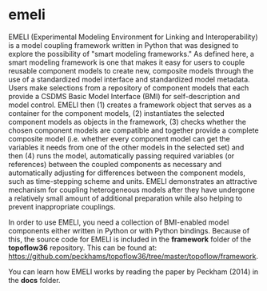 # emeli

EMELI (Experimental Modeling Environment for Linking and Interoperability) is a model coupling framework written in Python that was designed to explore the possibility of "smart modeling frameworks." As defined here, a smart modeling framework is one that makes it easy for users to couple reusable component models to create new, composite models through the use of a standardized model interface and standardized model metadata. Users make selections from a repository of component models that each provide a CSDMS Basic Model Interface (BMI) for self-description and model control. EMELI then (1) creates a framework object that serves as a container for the component models, (2) instantiates the selected component models as objects in the framework, (3) checks whether the chosen component models are compatible and together provide a complete composite model (i.e. whether every component model can get the variables it needs from one of the other models in the selected set) and then (4) runs the model, automatically passing required variables (or references) between the coupled components as necessary and automatically adjusting for differences between the component models, such as time-stepping scheme and units. EMELI demonstrates an attractive mechanism for coupling heterogeneous models after they have undergone a relatively small amount of additional preparation while also helping to prevent inappropriate couplings.

In order to use EMELI, you need a collection of BMI-enabled model components either written in Python or with Python bindings.  Because of this, the source code for EMELI is included in the <b>framework</b> folder of the <b>topoflow36</b> repository.  This can be found at:
https://github.com/peckhams/topoflow36/tree/master/topoflow/framework.

You can learn how EMELI works by reading the paper by Peckham (2014) in the <b>docs</b> folder.



